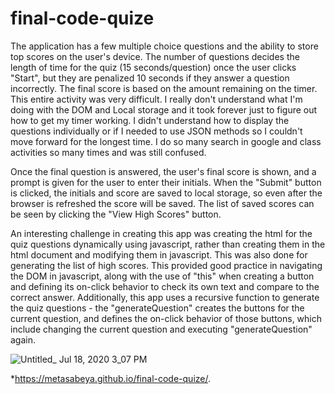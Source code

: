# final-code-quize
The application has a few multiple choice questions and the ability to store top scores on the user's device. The number of questions decides the length of time for the quiz (15 seconds/question) once the user clicks "Start", but they are penalized 10 seconds if they answer a question incorrectly. The final score is based on the amount remaining on the timer. This entire activity was very difficult. I really don't understand what I'm doing with the DOM and Local storage and it took forever just to figure out how to get my timer working. I didn't understand how to display the questions individually or if I needed to use JSON methods so I couldn't move forward for the longest time. I do so many search in google and class activities so many times and was still confused.

Once the final question is answered, the user's final score is shown, and a prompt is given for the user to enter their initials. When the "Submit" button is clicked, the initials and score are saved to local storage, so even after the browser is refreshed the score will be saved. The list of saved scores can be seen by clicking the "View High Scores" button.

An interesting challenge in creating this app was creating the html for the quiz questions dynamically using javascript, rather than creating them in the html document and modifying them in javascript. This was also done for generating the list of high scores. This provided good practice in navigating the DOM in javascript, along with the use of "this" when creating a button and defining its on-click behavior to check its own text and compare to the correct answer. Additionally, this app uses a recursive function to generate the quiz questions - the "generateQuestion" creates the buttons for the current question, and defines the on-click behavior of those buttons, which include changing the current question and executing "generateQuestion" again.



![Untitled_ Jul 18, 2020 3_07 PM](https://user-images.githubusercontent.com/65740871/87862308-b82cfa00-c90b-11ea-97e3-cda1bd3197f5.gif)








*https://metasabeya.github.io/final-code-quize/.
